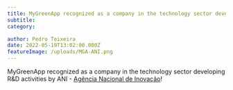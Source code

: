 ```yaml
---
title: MyGreenApp recognized as a company in the technology sector developing R&D activities by ANI - Agência Nacional de Inovação
subtitle: 
category:

author: Pedro Teixeira
date: 2022-05-19T13:02:00.000Z
featureImage: /uploads/MGA-ANI.png
---
```

MyGreenApp recognized as a company in the technology sector developing R&D activities by ANI - [Agência Nacional de Inovação](https://www.ani.pt/)!